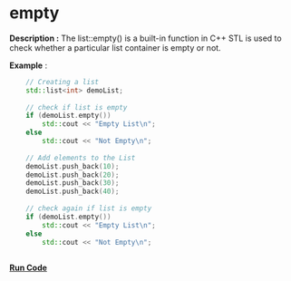 # empty

**Description :** The list::empty() is a built-in function in C++ STL is used to check whether a particular list container is empty or not. 

**Example** :
```cpp
    // Creating a list 
    std::list<int> demoList; 
  
    // check if list is empty 
    if (demoList.empty()) 
        std::cout << "Empty List\n"; 
    else
        std::cout << "Not Empty\n"; 
  
    // Add elements to the List 
    demoList.push_back(10); 
    demoList.push_back(20); 
    demoList.push_back(30); 
    demoList.push_back(40); 
  
    // check again if list is empty 
    if (demoList.empty()) 
        std::cout << "Empty List\n"; 
    else
        std::cout << "Not Empty\n"; 
         
```
**[Run Code](https://rextester.com/QKU59237)**